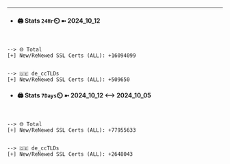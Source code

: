 

---
- #### 🖨️ **Stats** `24Hr`⏲️ ➼ 2024_10_12
```console


--> 🌐 Total
[+] New/ReNewed SSL Certs (ALL): +16094099


--> 🇩🇪 de_ccTLDs
[+] New/ReNewed SSL Certs (ALL): +509650

```

- #### 🖨️ **Stats** `7Days`⏲️ ➼ 2024_10_12 <--> 2024_10_05
```console


--> 🌐 Total
[+] New/ReNewed SSL Certs (ALL): +77955633


--> 🇩🇪 de_ccTLDs
[+] New/ReNewed SSL Certs (ALL): +2648043

```

